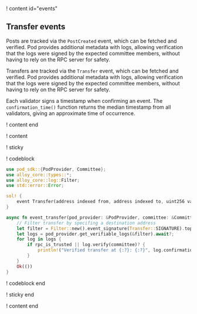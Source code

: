! content id="events"

## Transfer events

Posts are tracked via the `PostCreated` event, which can be fetched and verified. Pod provides additional metadata with logs, allowing verification that the logs were signed by the expected committee members, without having to rely on the RPC server for safety.

Transfers are tracked via the `Transfer` event, which can be fetched and verified. Pod provides additional metadata with logs, allowing verification that the logs were signed by the expected committee members, without having to rely on the RPC server for safety.

Each validator signs a timestamp when confirming an event. The `confirmation_time()` function returns the median timestamp from all validators, giving an approximate time of occurrence.


! content end

! content

! sticky

! codeblock

```rust
use pod_sdk::{PodProvider, Committee};
use alloy_core::types::*;
use alloy_core::log::Filter;
use std::error::Error;

sol! {
    event Transfer(address indexed from, address indexed to, uint256 value);
}

async fn event_transfer(pod_provider: &PodProvider, committee: &Committee, destination_address: Address, rpc_is_trusted: bool) -> Result<(), Box<dyn Error>> {
    // Filter transfer by specifing a destination address
    let filter = Filter::new().event_signature(Transfer::SIGNATURE).topic1(destination_address);
    let logs = pod_provider.get_verifiable_logs(&filter).await?;
    for log in logs {
        if rpc_is_trusted || log.verify(committee)? {
            println!("Verified transfer at {:?}: {:?}", log.confirmation_time(), log);
        }
    }
    Ok(())
}
```

! codeblock end

! sticky end

! content end

